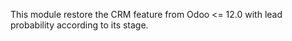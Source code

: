 This module restore the CRM feature from Odoo \<= 12.0 with lead
probability according to its stage.
